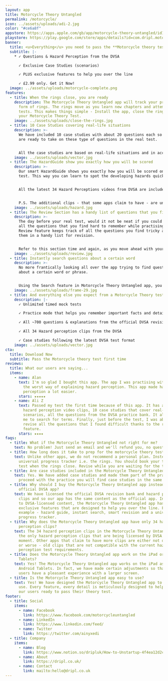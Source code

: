 ```yaml
---
layout: app
title: Motorcycle Theory Untangled
permalink: /motorcycle/
icon: ../assets/uploads/adi-2.jpg
color: "#ce6a8f"
appstore: https://apps.apple.com/gb/app/motorcycle-theory-untangled/id1537956813
playstore: https://play.google.com/store/apps/details?id=com.dripl.motorcycle
banner:
  title: <u>Everything</u> you need to pass the **Motorcycle theory test** in *2021*
  subtitle: |-
    * ✓ Questions & Hazard Perception from the DVSA

      ✓ Exclusive Case Studies (scenarios)

      ✓ PLUS exclusive features to help you over the line

      ✓ £2.99 only. Get it Now!
  image: ../assets/uploads/motorcycle-complete.png
features:
  - title: When the rings close, you are ready
    description: The Motorcycle Theory Untangled app will track your progress in
      form of rings. The rings move as you learn new chapters and attempt mock
      tests. This makes things simple - Install the app, close the rings, pass
      your Motorcycle Theory Test.
    image: ../assets/uploads/close-the-rings.jpg
  - title: 10 Case Studies covering real-life situations
    description: >-
      We have included 10 case studies with about 20 questions each so that you
      are ready to take on these type of questions in the real test.


      All the case studies are based on real-life situations and in accordance with the latest DVSA test format.
    image: ../assets/uploads/vector.jpg
  - title: The HazardGuide show you exactly how you will be scored
    description: >-
      Our smart HazardGuide shows you exactly how you will be scored on the real
      test. This way you can learn to spot the developing hazards quickly.


      All the latest 34 Hazard Perceptions videos from DVSA are included in the Motorcycle Theory Untangled app.


      P.S. The additional clips - that some apps claim to have - are unofficial and often not up to date.
    image: ../assets/uploads/hazard.jpg
  - title: The Review Section has a handy list of questions that you find tricky
    description: >-
      The day before your real test, would it not be neat if you could revise
      all the questions that you find hard to remember while practising? The
      Review feature keeps track of all the questions you find tricky and stores
      them in a handy list for revision.


      Refer to this section time and again, as you move ahead with your practice, to get the best results.
    image: ../assets/uploads/review.jpg
  - title: Instantly search questions about a certain word
    description: >-
      No more frantically looking all over the app trying to find questions
      about a certain word or phrase.


      Using the Search feature in Motorcycle Theory Untangled app, you can type a word and you will get a list of questions relevant to that term.
    image: ../assets/uploads/frame-29.jpg
  - title: And everything else you expect from a Motorcycle Theory test app
    description: |-
      ✓ Unlimited timed mock tests

      ✓ Practice mode that helps you remember important facts and details

      ✓ All ~700 questions & explanations from the official DVSA revision bank

      ✓ All 34 Hazard perception clips from the DVSA

      ✓ Case studies following the latest DVSA test format
    image: ../assets/uploads/vector.jpg
cta:
  title: Download Now
  subtitle: Pass the Motorcycle theory test first time
reviews:
  title: What our users are saying...
  items:
    - name: Alan
      text: I'm so glad I bought this app. The app I was practising with before had
        the worst way of explaining hazard perception. This app made hazard
        perception a lot easier.
      stars: ★★★★★
    - name: Ali Z
      text: Passed my test the first time because of this app. It has all 34 DVSA
        hazard perception video clips, 10 case studies that cover real-life
        scenarios, all the questions from the DVSA practice bank. It also allows
        me to search for terms. Finally, just before the test, I was able to
        revise all the questions that I found difficult thanks to the review
        feature.
      stars: ★★★★
faqs:
  - title: What if the Motorcycle Theory Untangled not right for me?
    text: No problem! Just send an email and we'll refund you, no questions asked.
  - title: How long does it take to prep for the motorcycle theory test?
    text: Unlike other apps, we do not recommend a personal plan. Instead, we have a
      universal progress tracker i.e. the rings. You should book your theory
      test when the rings close. Revise while you are waiting for the test.
  - title: Are case studies included in the Motorcycle Theory Untangled app?
    text: Yes. We have added case studies and made them part of the practice. As you
      proceed with the practice you will find case studies in the same section.
  - title: Why should I buy the Motorcycle Theory Untangled app instead of the
      official DVSA app?
    text: We have licensed the official DVSA revision bank and hazard perception
      clips and so our app has the same content as the official app. In addition
      to DVSA-licensed content, the Motorcycle Theory Untangled app has
      exclusive features that are designed to help you over the line. For
      example - hazard guide, instant search, smart revision and a universal
      progress tracker.
  - title: Why does the Motorcycle Theory Untangled app have only 34 hazard
      perception clips?
    text: The 34 hazard perception clips in the Motorcycle Theory Untangled app are
      the only hazard perception clips that are being licensed by DVSA at the
      moment. Other apps that claim to have more clips are either not official
      or worse - old clips that are not compatible with the current hazard
      perception test requirements.
  - title: Does the Motorcycle Theory Untangled app work on the iPad or Android
      Tablets?
    text: Yes! The Motorcycle Theory Untangled app works on the iPad as well as
      Android Tablets. In fact, we have made certain adjustments so that our
      users have a pleasant experience with a larger screen.
  - title: Is the Motorcycle Theory Untangled app easy to use?
    text: Yes! We have designed the Motorcycle Theory Untangled app to be easy to
      use. Every feature, every detail is meticulously designed to help you get
      our users ready to pass their theory test.
footer:
  - title: Social
    items:
      - name: Facebook
        link: https://www.facebook.com/motorcycleuntangled
      - name: LinkedIn
        link: https://www.linkedin.com/feed/
      - name: Twitter
        link: https://twitter.com/ainyxedi
  - title: Company
    items:
      - name: Blog
        link: https://www.notion.so/dripluk/How-to-Unstartup-4f4ea12d2c8b4e97be3fce5667a08d17
      - name: About
        link: https://dripl.co.uk/
      - name: Contact
        link: mailto:hello@dripl.co.uk
---
```

